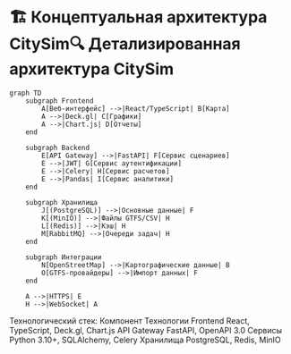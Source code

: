 # 🏗 Концептуальная архитектура CitySim🔍 Детализированная архитектура CitySim

```mermaid
graph TD
    subgraph Frontend
        A[Веб-интерфейс] -->|React/TypeScript| B[Карта]
        A -->|Deck.gl| C[Графики]
        A -->|Chart.js| D[Отчеты]
    end

    subgraph Backend
        E[API Gateway] -->|FastAPI| F[Сервис сценариев]
        E -->|JWT| G[Сервис аутентификации]
        E -->|Celery| H[Сервис расчетов]
        E -->|Pandas| I[Сервис аналитики]
    end

    subgraph Хранилища
        J[(PostgreSQL)] -->|Основные данные| F
        K[(MinIO)] -->|Файлы GTFS/CSV| H
        L[(Redis)] -->|Кэш| H
        M[RabbitMQ] -->|Очереди задач| H
    end

    subgraph Интеграции
        N[OpenStreetMap] -->|Картографические данные| B
        O[GTFS-провайдеры] -->|Импорт данных| F
    end

    A -->|HTTPS| E
    H -->|WebSocket| A
```

Технологический стек:
Компонент	Технологии
Frontend	React, TypeScript, Deck.gl, Chart.js
API Gateway	FastAPI, OpenAPI 3.0
Сервисы	Python 3.10+, SQLAlchemy, Celery
Хранилища	PostgreSQL, Redis, MinIO
